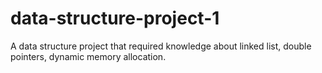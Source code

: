 # data-structure-project-1
A data structure project that required knowledge about linked list, double pointers, dynamic memory allocation.

